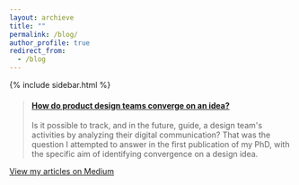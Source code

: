 ```yaml
---
layout: archieve
title: ""
permalink: /blog/
author_profile: true
redirect_from:
  - /blog
---
```


<!-- {% if page.header.overlay_color or page.header.overlay_image or page.header.image %}
  {% include page__hero.html %}
{% endif %}

{% if page.url != "/" and site.breadcrumbs %}
  {% unless paginator %}
    {% include breadcrumbs.html %}
  {% endunless %}
{% endif %}

<div id="main" role="main"> -->
{% include sidebar.html %}

  <!-- <div class="archive">
    {% unless page.header.overlay_color or page.header.overlay_image %}
      <h1 class="page__title">{{ page.title }}</h1>
    {% endunless %}
    {{ content }}
  </div>
</div> -->

<blockquote class="embedly-card"><h4><a href="https://medium.com/user-experience-design-1/how-do-product-design-teams-converge-on-a-product-idea-9ec9e80a8fd6">How do product design teams converge on an idea?</a></h4><p>Is it possible to track, and in the future, guide, a design team's activities by analyzing their digital communication? That was the question I attempted to answer in the first publication of my PhD, with the specific aim of identifying convergence on a design idea.</p></blockquote>
<script async src="//cdn.embedly.com/widgets/platform.js" charset="UTF-8"></script>


[View my articles on Medium](https://medium.com/@sharonashferguson/)
